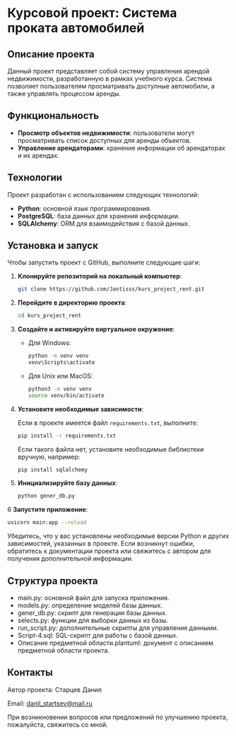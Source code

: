 # Курсовой проект: Система проката автомобилей

## Описание проекта

Данный проект представляет собой систему управления арендой недвижимости, разработанную в рамках учебного курса. Система позволяет пользователям просматривать доступные автомобили, а также управлять процессом аренды.

## Функциональность

- **Просмотр объектов недвижимости**: пользователи могут просматривать список доступных для аренды объектов.
- **Управление арендаторами**: хранение информации об арендаторах и их арендах.

## Технологии

Проект разработан с использованием следующих технологий:

- **Python**: основной язык программирования.
- **PostgreSQL**: база данных для хранения информации.
- **SQLAlchemy**: ORM для взаимодействия с базой данных.

## Установка и запуск
Чтобы запустить проект с GitHub, выполните следующие шаги:

1. **Клонируйте репозиторий на локальный компьютер**:

   ```bash
   git clone https://github.com/Jantisss/kurs_project_rent.git
   ```

2. **Перейдите в директорию проекта**:

   ```bash
   cd kurs_project_rent
   ```

3. **Создайте и активируйте виртуальное окружение**:

   - Для Windows:

     ```bash
     python -m venv venv
     venv\Scripts\activate
     ```

   - Для Unix или MacOS:

     ```bash
     python3 -m venv venv
     source venv/bin/activate
     ```

4. **Установите необходимые зависимости**:

   Если в проекте имеется файл `requirements.txt`, выполните:

   ```bash
   pip install -r requirements.txt
   ```

   Если такого файла нет, установите необходимые библиотеки вручную, например:

   ```bash
   pip install sqlalchemy
   ```

5. **Инициализируйте базу данных**:

   ```bash
   python gener_db.py
   ```

6 **Запустите приложение**:

   ```bash
   uvicorn main:app --reload
   ```

Убедитесь, что у вас установлены необходимые версии Python и других зависимостей, указанных в проекте. Если возникнут ошибки, обратитесь к документации проекта или свяжитесь с автором для получения дополнительной информации.

## Структура проекта
* main.py: основной файл для запуска приложения.
* models.py: определение моделей базы данных.
* gener_db.py: скрипт для генерации базы данных.
* selects.py: функции для выборки данных из базы.
* run_script.py: дополнительные скрипты для управления данными.
* Script-4.sql: SQL-скрипт для работы с базой данных.
* Описание предметной области.plantuml: документ с описанием предметной области проекта.

## Контакты
Автор проекта: Старцев Данил

Email: danil_startsev@mail.ru

При возникновении вопросов или предложений по улучшению проекта, пожалуйста, свяжитесь со мной.

